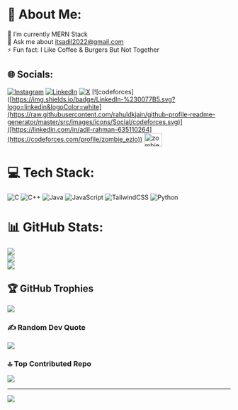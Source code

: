 # 💫 About Me:
🌱 I’m currently MERN Stack<br>💬 Ask me about itsadil2022@gmail.com<br>⚡ Fun fact: I Like Coffee & Burgers But Not Together


## 🌐 Socials:
[![Instagram](https://img.shields.io/badge/Instagram-%23E4405F.svg?logo=Instagram&logoColor=white)](https://instagram.com/_.adil_rahman._) [![LinkedIn](https://img.shields.io/badge/LinkedIn-%230077B5.svg?logo=linkedin&logoColor=white)](https://linkedin.com/in/adil-rahman-635110264) [![X](https://img.shields.io/badge/X-black.svg?logo=X&logoColor=white)](https://x.com/adil_xr) [![codeforces]([https://img.shields.io/badge/LinkedIn-%230077B5.svg?logo=linkedin&logoColor=white](https://raw.githubusercontent.com/rahuldkjain/github-profile-readme-generator/master/src/images/icons/Social/codeforces.svg)]([https://linkedin.com/in/adil-rahman-635110264](https://codeforces.com/profile/zombie_ezio)) <a href="https://codeforces.com/profile/zombie_ezio" target="blank"><img align="center" src="https://raw.githubusercontent.com/rahuldkjain/github-profile-readme-generator/master/src/images/icons/Social/codeforces.svg" alt="zombie_ezio" height="30" width="40" /></a>


# 💻 Tech Stack:
![C](https://img.shields.io/badge/c-%2300599C.svg?style=for-the-badge&logo=c&logoColor=white) ![C++](https://img.shields.io/badge/c++-%2300599C.svg?style=for-the-badge&logo=c%2B%2B&logoColor=white) ![Java](https://img.shields.io/badge/java-%23ED8B00.svg?style=for-the-badge&logo=openjdk&logoColor=white) ![JavaScript](https://img.shields.io/badge/javascript-%23323330.svg?style=for-the-badge&logo=javascript&logoColor=%23F7DF1E) ![TailwindCSS](https://img.shields.io/badge/tailwindcss-%2338B2AC.svg?style=for-the-badge&logo=tailwind-css&logoColor=white) ![Python](https://img.shields.io/badge/python-3670A0?style=for-the-badge&logo=python&logoColor=ffdd54)
# 📊 GitHub Stats:
![](https://github-readme-stats.vercel.app/api?username=Coded-Adil&theme=dark&hide_border=false&include_all_commits=false&count_private=false)<br/>
![](https://github-readme-streak-stats.herokuapp.com/?user=Coded-Adil&theme=dark&hide_border=false)<br/>
![](https://github-readme-stats.vercel.app/api/top-langs/?username=Coded-Adil&theme=dark&hide_border=false&include_all_commits=false&count_private=false&layout=compact)

## 🏆 GitHub Trophies
![](https://github-profile-trophy.vercel.app/?username=Coded-Adil&theme=radical&no-frame=false&no-bg=false&margin-w=4)

### ✍️ Random Dev Quote
![](https://quotes-github-readme.vercel.app/api?type=horizontal&theme=radical)

### 🔝 Top Contributed Repo
![](https://github-contributor-stats.vercel.app/api?username=Coded-Adil&limit=5&theme=dark&combine_all_yearly_contributions=true)

---
[![](https://visitcount.itsvg.in/api?id=Coded-Adil&icon=1&color=6)](https://visitcount.itsvg.in)

<!-- Proudly created with GPRM ( https://gprm.itsvg.in ) -->
